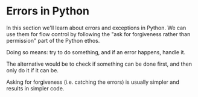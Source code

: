 # Errors in Python

In this section we'll learn about errors and exceptions in Python. We can use them for flow control by following the "ask for forgiveness rather than permission" part of the Python ethos.

Doing so means: try to do something, and if an error happens, handle it.

The alternative would be to check if something can be done first, and then only do it if it can be.

Asking for forgiveness (i.e. catching the errors) is usually simpler and results in simpler code.